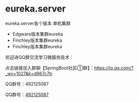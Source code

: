# eureka.server
eureka.server各个版本  单机集群

- Edgware版本集群eureka
- Finchley版本集群eureka
- Finchley版本集群eureka

欢迎进QQ群交流学习微服务技术：

点击链接加入群聊【SpringBoot社区①群】：https://jq.qq.com/?_wv=1027&k=d967c7tr

QQ群号：492125087

QQ群号：[492125087](https://jq.qq.com/?_wv=1027&k=ptb22GGY)


